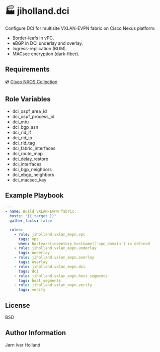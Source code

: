 🏭 jiholland.dci
================

Configure DCI for multisite VXLAN-EVPN fabric on Cisco Nexus platform:
- Border-leafs in vPC.
- eBGP in DCI underlay and overlay.
- Ingress-replication (BUM).
- MACsec encryption (dark-fiber).

Requirements
------------

💿 [Cisco NXOS Collection](https://galaxy.ansible.com/cisco/nxos)

Role Variables
--------------

- dci_ospf_area_id
- dci_ospf_process_id
- dci_mtu
- dci_bgp_asn
- dci_rid_if
- dci_rid_ip
- dci_rid_tag
- dci_fabric_interfaces
- dci_route_map
- dci_delay_restore
- dci_interfaces
- dci_bgp_neighbors
- dci_ebgp_neighbors
- dci_macsec_key

Example Playbook
----------------
```YAML
---
- name: Build VXLAN-EVPN fabric.
  hosts: "{{ target }}"
  gather_facts: false

  roles:
    - role: jiholland.vxlan_evpn.vpc
      tags: vpc
      when: hostvars[inventory_hostname]['vpc_domain'] is defined
    - role: jiholland.vxlan_evpn.underlay
      tags: underlay
    - role: jiholland.vxlan_evpn.overlay
      tags: overlay
    - role: jiholland.vxlan_evpn.dci
      tags: dci
    - role: jiholland.vxlan_evpn.host_segments
      tags: host_segments
    - role: jiholland.vxlan_evpn.verify
      tags: verify
```
License
-------

BSD

Author Information
------------------

Jørn Ivar Holland
